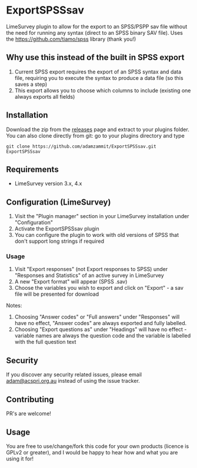 # ExportSPSSsav
LimeSurvey plugin to allow for the export to an SPSS/PSPP sav file without the need for running any syntax (direct to an SPSS binary SAV file). Uses the https://github.com/tiamo/spss library (thank you!)

## Why use this instead of the built in SPSS export

1. Current SPSS export requires the export of an SPSS syntax and data file, requiring you to execute the syntax to produce a data file (so this saves a step)
2. This export allows you to choose which columns to include (existing one always exports all fields)

## Installation

Download the zip from the [releases](https://github.com/adamzammit/ExportSPSSsav/releases) page and extract to your plugins folder. You can also clone directly from git: go to your plugins directory and type
```
git clone https://github.com/adamzammit/ExportSPSSsav.git ExportSPSSsav
```

## Requirements

- LimeSurvey version 3.x, 4.x

## Configuration (LimeSurvey)

1. Visit the "Plugin manager" section in your LimeSurvey installation under "Configuration"
2. Activate the ExportSPSSsav plugin
3. You can configure the plugin to work with old versions of SPSS that don't support long strings if required

### Usage

1. Visit "Export responses" (not Export responses to SPSS) under "Responses and Statistics" of an active survey in LimeSurvey
2. A new "Export format" will appear (SPSS .sav)
3. Choose the variables you wish to export and click on "Export" - a sav file will be presented for download

Notes:

1. Choosing "Answer codes" or "Full answers" under "Responses" will have no effect, "Answer codes" are always exported and fully labelled.
2. Choosing "Export questions as" under "Headings" will have no effect - variable names are always the question code and the variable is labelled with the full question text

## Security

If you discover any security related issues, please email adam@acspri.org.au instead of using the issue tracker.

## Contributing

PR's are welcome!

## Usage

You are free to use/change/fork this code for your own products (licence is GPLv2 or greater), and I would be happy to hear how and what you are using it for!
